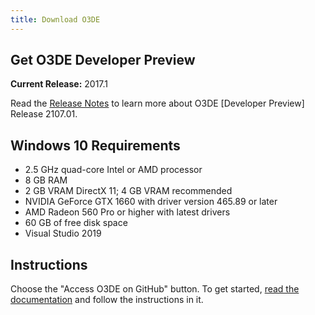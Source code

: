 ```yaml
---
title: Download O3DE
---
```

## Get O3DE Developer Preview

**Current Release:** 2017.1

Read the [Release Notes](https://docs.o3de.org/docs/release-notes/archive/2107-1-release-notes/) to learn more about O3DE [Developer Preview] Release 2107.01.

## Windows 10 Requirements

* 2.5 GHz quad-core Intel or AMD processor
* 8 GB RAM
* 2 GB VRAM DirectX 11; 4 GB VRAM recommended
* NVIDIA GeForce GTX 1660 with driver version 465.89 or later
* AMD Radeon 560 Pro or higher with latest drivers
* 60 GB of free disk space
* Visual Studio 2019

## Instructions

Choose the "Access O3DE on GitHub"  button. To get started, [read the documentation](https://docs.o3de.org/docs/welcome-guide/setup/) and follow the instructions in it.
